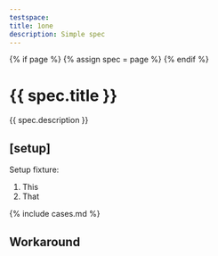 ```yaml
---
testspace:
title: 1one
description: Simple spec
---
```


{% if page %} {% assign spec = page %} {% endif %}

# {{ spec.title }}
{{ spec.description }}


## [setup]
Setup fixture:
1. This
2. That

{% include cases.md %}

## Workaround
